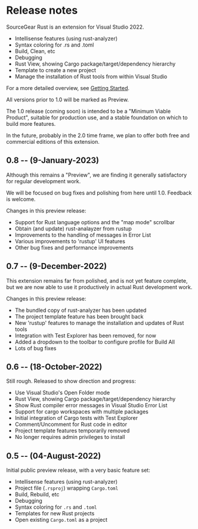 # Release notes

SourceGear Rust is an extension for Visual Studio 2022.

- Intellisense features (using rust-analyzer)
- Syntax coloring for .rs and .toml
- Build, Clean, etc
- Debugging
- Rust View, showing Cargo package/target/dependency hierarchy
- Template to create a new project
- Manage the installation of Rust tools from within Visual Studio

For a more detailed overview, see [Getting Started](getting_started.md).

All versions prior to 1.0 will be marked as Preview.

The 1.0 release (coming soon) is intended to be a "Minimum Viable Product",
suitable for production use, and a stable foundation on which to build
more features.

In the future, probably in the 2.0 time frame, we plan to offer both 
free and commercial editions of this extension.

## 0.8 -- (9-January-2023)

Although this remains a "Preview", we are finding it
generally satisfactory for regular development work.

We will be focused on bug fixes and polishing from
here until 1.0.  Feedback is welcome.

Changes in this preview release:

- Support for Rust language options and the "map mode" scrollbar
- Obtain (and update) rust-analayzer from rustup
- Improvements to the handling of messages in Error List
- Various improvements to 'rustup' UI features
- Other bug fixes and performance improvements

## 0.7 -- (9-December-2022)

This extension remains far from polished, and is not yet feature complete,
but we are now able to use it productively in actual Rust development work.

Changes in this preview release:

- The bundled copy of rust-analyzer has been updated
- The project template feature has been brought back
- New 'rustup' features to manage the installation and updates of Rust tools
- Integration with Test Explorer has been removed, for now
- Added a dropdown to the toolbar to configure profile for Build All
- Lots of bug fixes

## 0.6 -- (18-October-2022)

Still rough.  Released to show direction and progress:

- Use Visual Studio's Open Folder mode
- Rust View, showing Cargo package/target/dependency hierarchy
- Show Rust compiler error messages in Visual Studio Error List
- Support for cargo workspaces with multiple packages
- Initial integration of Cargo tests with Test Explorer
- Comment/Uncomment for Rust code in editor
- Project template features temporarily removed
- No longer requires admin privileges to install

## 0.5 -- (04-August-2022)

Initial public preview release, with a very basic feature set:

- Intellisense features (using rust-analyzer)
- Project file (`.rsproj`) wrapping `Cargo.toml`
- Build, Rebuild, etc
- Debugging
- Syntax coloring for `.rs` and `.toml`
- Templates for new Rust projects
- Open existing `Cargo.toml` as a project

